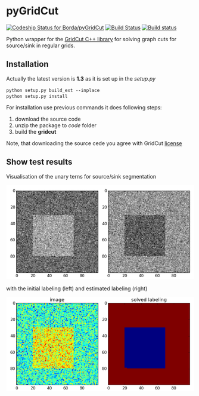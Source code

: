 # pyGridCut

[![Codeship Status for Borda/pyGridCut](https://app.codeship.com/projects/56ab6120-c2ab-0134-0894-26017824c46f/status?branch=master)](https://app.codeship.com/projects/197466)
[![Build Status](https://travis-ci.org/Borda/pyGridCut.svg?branch=master)](https://travis-ci.org/Borda/pyGridCut)
[![Build status](https://ci.appveyor.com/api/projects/status/dp9v07hx6cc6f8r5?svg=true)](https://ci.appveyor.com/project/Borda/pygridcut)

Python wrapper for the [GridCut C++ library](http://www.gridcut.com/index.php) for solving graph cuts for source/sink in regular grids.


## Installation

Actually the latest version is **1.3** as it is set up in the _setup.py_ 

```
python setup.py build_ext --inplace
python setup.py install
```

For installation use previous commands it does following steps:
1. download the source code
1. unzip the package to _code_ folder
1. build the **gridcut**

Note, that downloading the source cede you agree with GridCut [license](http://www.gridcut.com/licensing.php) 

## Show test results

Visualisation of the unary terns for source/sink segmentation

![unary terms](./images/grid_unary.png)

with the initial labeling (left) and estimated labeling (right)

![labeling](./images/grid_labels.png)